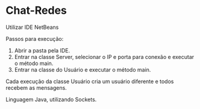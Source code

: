# Chat-Redes

Utilizar IDE NetBeans

Passos para execução:

1. Abrir a pasta pela IDE.
2. Entrar na classe Server, selecionar o IP e porta para conexão e executar o método main.
3. Entrar na classe do Usuário e executar o método main.

Cada execução da classe Usuário cria um usuário diferente e todos recebem as mensagens.

Linguagem Java, utilizando Sockets.
